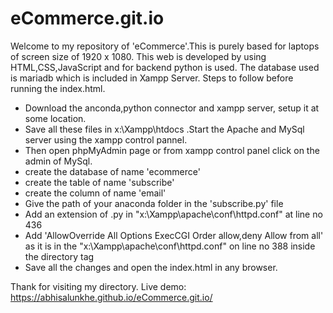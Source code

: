 # eCommerce.git.io

Welcome to my repository of 'eCommerce'.This is purely based for laptops of screen size of 1920 x 1080.
This web is developed by using HTML,CSS,JavaScript and for backend python is used.
The database used is mariadb which is included in Xampp Server.
Steps to follow before running the index.html.
 - Download the anconda,python connector and xampp server, setup it at some location.
 - Save all these files in x:\Xampp\htdocs .Start the Apache and MySql server using the xampp control pannel.
 - Then open phpMyAdmin page or from xampp control panel click on the admin of MySql.
 - create the database of name 'ecommerce'
 - create the table of name 'subscribe'
 - create the column of name 'email'
 - Give the path of your anaconda folder in the 'subscribe.py' file
 - Add an extension of .py in "x:\Xampp\apache\conf\httpd.conf" at line no 436
 - Add 'AllowOverride All
    	Options ExecCGI
    	Order allow,deny
    	Allow from all'  as it is in the "x:\Xampp\apache\conf\httpd.conf" on line no 388 inside the directory tag
 - Save all the changes and open the index.html in any browser.

Thank for visiting my directory.
Live demo: https://abhisalunkhe.github.io/eCommerce.git.io/
